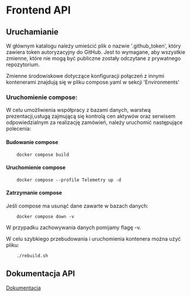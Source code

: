 # Frontend API

## Uruchamianie

W głównym katalogu należy umieścić plik o nazwie '.github_token', który zawiera token autoryzacyjny do GitHub.
Jest to wymagane, aby wszystkie zmienne, które nie mogą być publiczne zostały odczytane z prywatnego repozytorium.

Zmienne środowiskowe dotyczące konfiguracji połączeń z innymi kontenerami znajdują się w pliku compose.yaml w sekcji 'Environments'

### Uruchomienie compose: 
W celu umożliwienia współpracy z bazami danych, warstwą prezentacji,usługą zajmującą się kontrolą cen aktywów oraz serwisem odpowiedzialnym za realizację zamówień, należy uruchomić następujące polecenia:

#### Budowanie compose

```commandline
    docker compose build
```

#### Uruchomienie compose

```commandline
    docker compose --profile Telemetry up -d
```

#### Zatrzymanie compose
Jeśli compose ma usunąć dane zawarte w bazach danych: 

```commandline
    docker compose down -v
```

W przypadku zachowywania danych pomijamy flagę -v.

W celu szybkiego przebudowania i uruchomienia kontenera można użyć pliku:
```
    ./rebuild.sh
```

## Dokumentacja API
[Dokumentacja](https://github.com/THD-C/Frontend_API/blob/main/THD(C)%20API.pdf)
